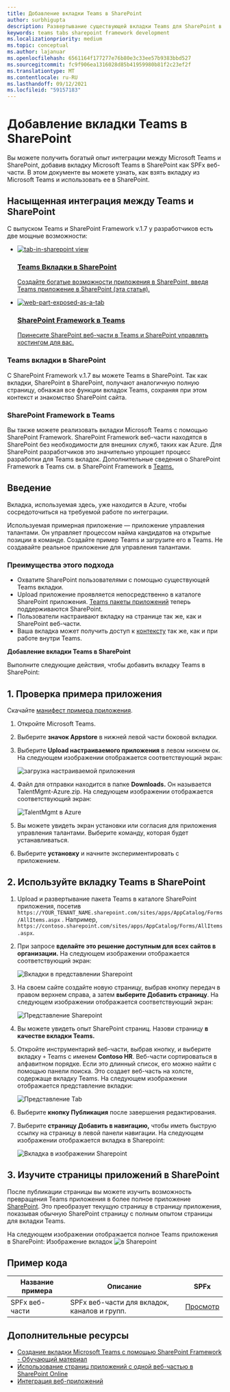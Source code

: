 ```yaml
---
title: Добавление вкладки Teams в SharePoint
author: surbhigupta
description: Развертывание существующей вкладки Teams для SharePoint в качестве SharePoint Framework веб-части.
keywords: teams tabs sharepoint framework development
ms.localizationpriority: medium
ms.topic: conceptual
ms.author: lajanuar
ms.openlocfilehash: 6561164f177277e76b80e3c33ee57b9383bbd527
ms.sourcegitcommit: fc9f906ea1316028d85b41959980b81f2c23ef2f
ms.translationtype: MT
ms.contentlocale: ru-RU
ms.lasthandoff: 09/12/2021
ms.locfileid: "59157183"
---
```

# <a name="add-teams-tab-to-sharepoint"></a>Добавление вкладки Teams в SharePoint 

Вы можете получить богатый опыт интеграции между Microsoft Teams и SharePoint, добавив вкладку Microsoft Teams в SharePoint как SPFx веб-части. В этом документе вы можете узнать, как взять вкладку из Microsoft Teams и использовать ее в SharePoint. 

## <a name="rich-integration-between-teams-and-sharepoint"></a>Насыщенная интеграция между Teams и SharePoint

С выпуском Teams и SharePoint Framework v.1.7 у разработчиков есть две мощные возможности:

<ul  class="panelContent cardsC">
<li>
    <a href="#introduction">
        <div class="cardSize">
            <div class="cardPadding">
                <div class="card">
                    <div class="cardImageOuter">
                        <div class="cardImage bgdAccent1">
                            <img src="~/assets/images/tabs/tabs-in-sharepoint/image084.png" alt="tab-in-sharepoint view"/>
                        </div>
                    </div>
                    <div class="cardText">
                        <h3>Teams Вкладки в SharePoint</h3>
                        <p>Создайте богатые возможности приложения в SharePoint, введя Teams приложение в SharePoint (эта статья).</p>
                    </div>
                </div>
            </div>
        </div>
    </a>
</li>
<li>
    <a href="/sharepoint/dev/spfx/web-parts/get-started/using-web-part-as-ms-teams-tab">
        <div class="cardSize">
            <div class="cardPadding">
                <div class="card">
                    <div class="cardImageOuter">
                        <div class="cardImage bgdAccent1">
                            <img src="~/assets/images/tabs/tabs-in-sharepoint/SharePoint-web-part-exposed-as-a-Tab-in-Microsoft-Teams.png" alt="web-part-exposed-as-a-tab" />
                        </div>
                    </div>
                    <div class="cardText">
                        <h3>SharePoint Framework в Teams</h3>
                        <p>Принесите SharePoint веб-части в Teams и SharePoint управлять хостингом для вас.</p>
                    </div>
                </div>
            </div>
        </div>
    </a>
</li>
</ul>

### <a name="teams-tabs-in-sharepoint"></a>Teams вкладки в SharePoint

С SharePoint Framework v.1.7 вы можете Teams в SharePoint. Так как вкладки, SharePoint в SharePoint, получают аналогичную полную страницу, обнажая все функции вкладок Teams, сохраняя при этом контекст и знакомство SharePoint сайта. 

### <a name="sharepoint-framework-in-teams"></a>SharePoint Framework в Teams

Вы также можете реализовать вкладки Microsoft Teams с помощью SharePoint Framework. SharePoint Framework веб-части находятся в SharePoint без необходимости для внешних служб, таких как Azure. Для SharePoint разработчиков это значительно упрощает процесс разработки для Teams вкладок. Дополнительные сведения о SharePoint Framework в Teams см. в SharePoint Framework в [Teams.](/sharepoint/dev/spfx/web-parts/get-started/using-web-part-as-ms-teams-tab)

## <a name="introduction"></a>Введение

Вкладка, используемая здесь, уже находится в Azure, чтобы сосредоточиться на требуемой работе по интеграции.

Используемая примерная приложение — приложение управления талантами. Он управляет процессом найма кандидатов на открытые позиции в команде. Создайте пример Teams и загрузите его в Teams. Не создавайте реальное приложение для управления талантами.

### <a name="benefits-of-this-approach"></a>Преимущества этого подхода

* Охватите SharePoint пользователями с помощью существующей Teams вкладки.
* Upload приложение проявляется непосредственно в каталоге SharePoint приложения. [Teams пакеты приложений](~/concepts/build-and-test/apps-package.md) теперь поддерживаются SharePoint.
* Пользователи настраивают вкладку на странице так же, как и SharePoint веб-части.
* Ваша вкладка может получить доступ к [контексту](~/tabs/how-to/access-teams-context.md) так же, как и при работе внутри Teams.

**Добавление вкладки Teams в SharePoint**

Выполните следующие действия, чтобы добавить вкладку Teams в SharePoint:

## <a name="1-test-the-sample-app"></a>1. Проверка примера приложения

Скачайте [манифест примера приложения](https://github.com/MicrosoftDocs/msteams-docs/raw/master/msteams-platform/assets/downloads/TalentMgmt-Azure.zip).

1. Откройте Microsoft Teams.
1. Выберите **значок Appstore** в нижней левой части боковой вкладки.
1. Выберите **Upload настраиваемого приложения** в левом нижнем ок. На следующем изображении отображается соответствующий экран:  

    ![загрузка настраиваемой приложения](~/assets/images/tabs/tabs-in-sharepoint/upload-custom-app.png)

1. Файл для отправки находится в папке **Downloads.** Он называется TalentMgmt-Azure.zip. На следующем изображении отображается соответствующий экран:
 
    ![TalentMgmt в Azure](~/assets/images/tabs/tabs-in-sharepoint/talentmgmt-azure.png)

1. Вы можете увидеть экран установки или согласия для приложения управления талантами. Выберите команду, которая будет устанавливаться. 
1. Выберите **установку** и начните экспериментировать с приложением.

## <a name="2-use-teams-tab-in-sharepoint"></a>2. Используйте вкладку Teams в SharePoint

1. Upload и развертывание пакета Teams в каталоге SharePoint приложения, посетив `https://YOUR_TENANT_NAME.sharepoint.com/sites/apps/AppCatalog/Forms/AllItems.aspx` . Например, `https://contoso.sharepoint.com/sites/apps/AppCatalog/Forms/AllItems.aspx`.

1. При запросе **вделайте это решение доступным для всех сайтов в организации.**
На следующем изображении отображается соответствующий экран:

   ![Вкладки в представлении Sharepoint](~/assets/images/tabs/tabs-in-sharepoint/image065.png)

1. На своем сайте создайте новую страницу, выбрав кнопку передач в правом верхнем справа, а затем **выберите Добавить страницу**.
На следующем изображении отображается соответствующий экран:

   ![Представление Sharepoint](~/assets/images/tabs/tabs-in-sharepoint/image066.png)

1. Вы можете увидеть опыт SharePoint страниц. Назови страницу **в качестве вкладки Teams.**

1. Откройте инструментарий веб-части, выбрав кнопку, и выберите вкладку `+` Teams с именем **Contoso HR**. Веб-части сортироваться в алфавитном порядке. Если это длинный список, его можно найти с помощью панели поиска. Это создает веб-часть на холсте, содержаще вкладку Teams. На следующем изображении отображается представление вкладки:

   ![Представление Tab](~/assets/images/tabs/tabs-in-sharepoint/image071.png)

1. Выберите **кнопку Публикация** после завершения редактирования.

1. Выберите **страницу Добавить в навигацию,** чтобы иметь быструю ссылку на страницу в левой панели навигации. На следующем изображении отображается вкладка в Sharepoint: 

   ![Вкладка в изображении Sharepoint](~/assets/images/tabs/tabs-in-sharepoint/image073.png)

## <a name="3-explore-app-pages-in-sharepoint"></a>3. Изучите страницы приложений в SharePoint

После публикации страницы вы можете изучить возможность превращения Teams приложения в более полное приложение [SharePoint](/sharepoint/dev/spfx/web-parts/single-part-app-pages). Это преобразует текущую страницу в страницу приложения, показывая обычную SharePoint страницу с полным опытом страницы для вкладки Teams. 

На следующем изображении отображается полное Teams приложения в SharePoint: Изображение вкладок ![ в Sharepoint](~/assets/images/tabs/tabs-in-sharepoint/image085.png)

## <a name="code-sample"></a>Пример кода
| **Название примера** | **Описание** | **SPFx** |
|-----------------|-----------------|----------|
| SPFx веб-части | SPFx веб-части для вкладок, каналов и групп. | [Просмотр](https://github.com/OfficeDev/Microsoft-Teams-Samples/tree/main/samples/tab-channel-group/spfx)

## <a name="see-also"></a>Дополнительные ресурсы

* [Создание вкладки Microsoft Teams с помощью SharePoint Framework - Обучающий материал](/sharepoint/dev/spfx/web-parts/get-started/using-web-part-as-ms-teams-tab)
* [Использование страниц приложений с одной веб-частью в SharePoint Online](/sharepoint/dev/spfx/web-parts/single-part-app-pages)
* [Интеграция веб-приложений](~/samples/integrate-web-apps-overview.md)

